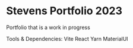 # Stevens Portfolio 2023

Portfolio that is a work in progress

Tools & Dependencies:
Vite
React
Yarn
MaterialUI
